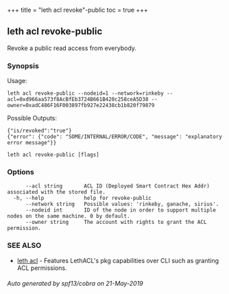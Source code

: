 +++
title = "leth acl revoke"-public
toc = true
+++
## leth acl revoke-public

Revoke a public read access from everybody.

### Synopsis


Usage:

	leth acl revoke-public --nodeid=1 --network=rinkeby --acl=0xd966aa573f8AcBfEb3724B661B420c258ceA5D38 --owner=0xadC486F16F003897fb927e22438cb1b820f79879

Possible Outputs:

	{"is/revoked":"true"}
	{"error": {"code": "SOME/INTERNAL/ERROR/CODE", "message": "explanatory error message"}}


```
leth acl revoke-public [flags]
```

### Options

```
      --acl string       ACL ID (Deployed Smart Contract Hex Addr) associated with the stored file.
  -h, --help             help for revoke-public
      --network string   Possible values: 'rinkeby, ganache, sirius'.
      --nodeid int       ID of the node in order to support multiple nodes on the same machine. 0 by default.
      --owner string     The account with rights to grant the ACL permission.
```

### SEE ALSO

* [leth acl](/cli-docs/leth/acl/)	 - Features LethACL's pkg capabilities over CLI such as granting ACL permissions.

###### Auto generated by spf13/cobra on 21-May-2019

